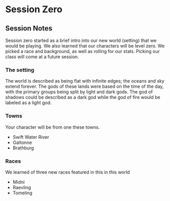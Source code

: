 
# Session Zero

## Session Notes
Session zero started as a brief intro into our new world (setting) that we would be playing. We also learned that our characters will be level zero. We picked a race and background, as well as rolling for our stats. Picking our class will come at a future session.

### The setting
The world is described as being flat with infinite edges; the oceans and sky extend forever. The gods of these lands were based on the time of the day, with the primary groups being split by light and dark gods. The god of shadows could be described as a dark god while the god of fire would be labeled as a light god. 

### Towns
Your character will be from one these towns.

- Swift Water River
- Galtonne
- Brathburg

### Races
We learned of three new races featured in this in this world

- Midni
- Raevling
- Tomeling
